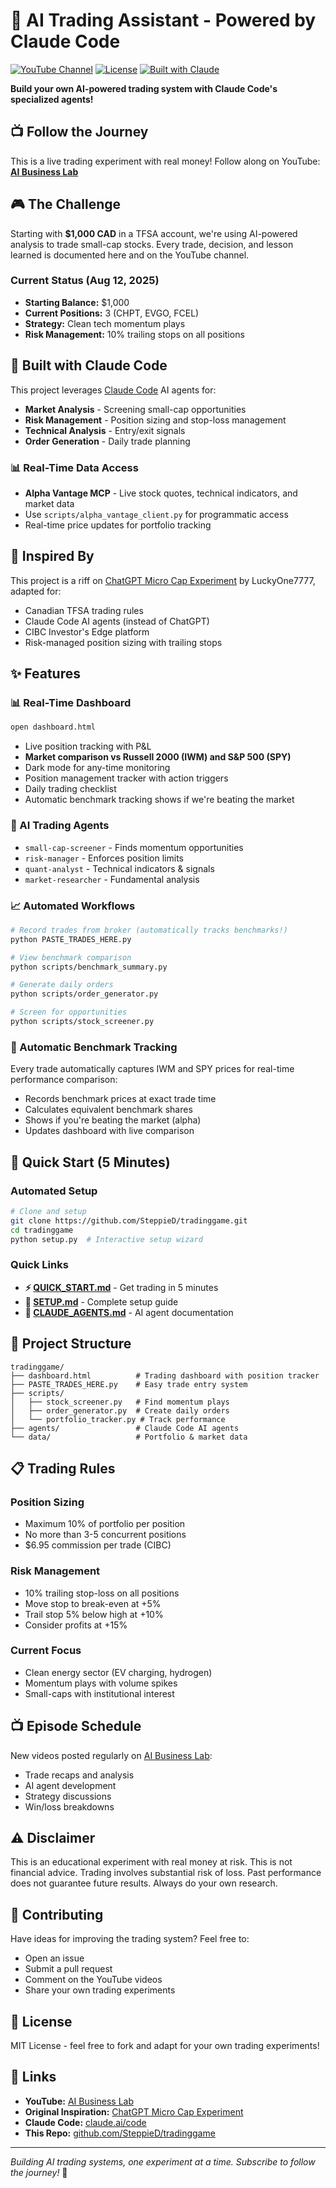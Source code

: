 # 🎯 AI Trading Assistant - Powered by Claude Code

[![YouTube Channel](https://img.shields.io/badge/YouTube-AI%20Business%20Lab-red?style=for-the-badge&logo=youtube)](https://www.youtube.com/@aibusiness-lab)
[![License](https://img.shields.io/badge/license-MIT-blue.svg?style=for-the-badge)](LICENSE)
[![Built with Claude](https://img.shields.io/badge/Built%20with-Claude%20AI-purple?style=for-the-badge)](https://claude.ai)

**Build your own AI-powered trading system with Claude Code's specialized agents!**

## 📺 Follow the Journey

This is a live trading experiment with real money! Follow along on YouTube:
**[AI Business Lab](https://www.youtube.com/@aibusiness-lab)**

## 🎮 The Challenge

Starting with **$1,000 CAD** in a TFSA account, we're using AI-powered analysis to trade small-cap stocks. Every trade, decision, and lesson learned is documented here and on the YouTube channel.

### Current Status (Aug 12, 2025)
- **Starting Balance:** $1,000
- **Current Positions:** 3 (CHPT, EVGO, FCEL)
- **Strategy:** Clean tech momentum plays
- **Risk Management:** 10% trailing stops on all positions

## 🤖 Built with Claude Code

This project leverages [Claude Code](https://claude.ai/code) AI agents for:
- **Market Analysis** - Screening small-cap opportunities
- **Risk Management** - Position sizing and stop-loss management
- **Technical Analysis** - Entry/exit signals
- **Order Generation** - Daily trade planning

### 📊 Real-Time Data Access
- **Alpha Vantage MCP** - Live stock quotes, technical indicators, and market data
- Use `scripts/alpha_vantage_client.py` for programmatic access
- Real-time price updates for portfolio tracking

## 🔄 Inspired By

This project is a riff on [ChatGPT Micro Cap Experiment](https://github.com/LuckyOne7777/ChatGPT-Micro-Cap-Experiment) by LuckyOne7777, adapted for:
- Canadian TFSA trading rules
- Claude Code AI agents (instead of ChatGPT)
- CIBC Investor's Edge platform
- Risk-managed position sizing with trailing stops

## ✨ Features

### 📊 Real-Time Dashboard
```bash
open dashboard.html
```
- Live position tracking with P&L
- **Market comparison vs Russell 2000 (IWM) and S&P 500 (SPY)**
- Dark mode for any-time monitoring
- Position management tracker with action triggers
- Daily trading checklist
- Automatic benchmark tracking shows if we're beating the market

### 🤖 AI Trading Agents
- `small-cap-screener` - Finds momentum opportunities
- `risk-manager` - Enforces position limits
- `quant-analyst` - Technical indicators & signals
- `market-researcher` - Fundamental analysis

### 📈 Automated Workflows
```bash
# Record trades from broker (automatically tracks benchmarks!)
python PASTE_TRADES_HERE.py

# View benchmark comparison
python scripts/benchmark_summary.py

# Generate daily orders
python scripts/order_generator.py

# Screen for opportunities
python scripts/stock_screener.py
```

### 🎯 Automatic Benchmark Tracking
Every trade automatically captures IWM and SPY prices for real-time performance comparison:
- Records benchmark prices at exact trade time
- Calculates equivalent benchmark shares
- Shows if you're beating the market (alpha)
- Updates dashboard with live comparison

## 🚀 Quick Start (5 Minutes)

### Automated Setup
```bash
# Clone and setup
git clone https://github.com/SteppieD/tradinggame.git
cd tradinggame
python setup.py  # Interactive setup wizard
```

### Quick Links
- **⚡ [QUICK_START.md](QUICK_START.md)** - Get trading in 5 minutes
- **📖 [SETUP.md](SETUP.md)** - Complete setup guide  
- **🤖 [CLAUDE_AGENTS.md](CLAUDE_AGENTS.md)** - AI agent documentation

## 📁 Project Structure

```
tradinggame/
├── dashboard.html          # Trading dashboard with position tracker
├── PASTE_TRADES_HERE.py    # Easy trade entry system
├── scripts/
│   ├── stock_screener.py   # Find momentum plays
│   ├── order_generator.py  # Create daily orders
│   └── portfolio_tracker.py # Track performance
├── agents/                 # Claude Code AI agents
└── data/                   # Portfolio & market data
```

## 📋 Trading Rules

### Position Sizing
- Maximum 10% of portfolio per position
- No more than 3-5 concurrent positions
- $6.95 commission per trade (CIBC)

### Risk Management
- 10% trailing stop-loss on all positions
- Move stop to break-even at +5%
- Trail stop 5% below high at +10%
- Consider profits at +15%

### Current Focus
- Clean energy sector (EV charging, hydrogen)
- Momentum plays with volume spikes
- Small-caps with institutional interest

## 📺 Episode Schedule

New videos posted regularly on [AI Business Lab](https://www.youtube.com/@aibusiness-lab):
- Trade recaps and analysis
- AI agent development
- Strategy discussions
- Win/loss breakdowns

## ⚠️ Disclaimer

This is an educational experiment with real money at risk. This is not financial advice. Trading involves substantial risk of loss. Past performance does not guarantee future results. Always do your own research.

## 🤝 Contributing

Have ideas for improving the trading system? Feel free to:
- Open an issue
- Submit a pull request
- Comment on the YouTube videos
- Share your own trading experiments

## 📜 License

MIT License - feel free to fork and adapt for your own trading experiments!

## 🔗 Links

- **YouTube:** [AI Business Lab](https://www.youtube.com/@aibusiness-lab)
- **Original Inspiration:** [ChatGPT Micro Cap Experiment](https://github.com/LuckyOne7777/ChatGPT-Micro-Cap-Experiment)
- **Claude Code:** [claude.ai/code](https://claude.ai/code)
- **This Repo:** [github.com/SteppieD/tradinggame](https://github.com/SteppieD/tradinggame)

---

*Building AI trading systems, one experiment at a time. Subscribe to follow the journey!* 🚀